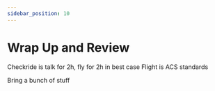 ```yaml
---
sidebar_position: 10
---
```


# Wrap Up and Review

Checkride is talk for 2h, fly for 2h in best case
Flight is ACS standards

Bring a bunch of stuff